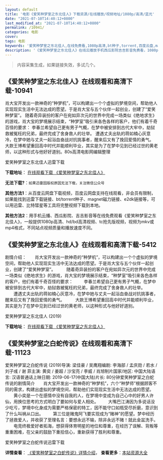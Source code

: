 ```yaml
---
layout: default
title: '电影《爱笑种梦室之东北佳人》下载资源/在线播放/视频地址/1080p/高清/蓝光'
date: "2021-07-10T14:40:12+0800"
last_modified_at: "2021-07-10T14:40:12+0800"
permalink: /10941/
categories: 电影
cover:
tags: 电影
keywords: '爱笑种梦室之东北佳人,在线免费看,1080p高清,bt种子,torrent,百度云盘,magnet,磁力链,迅雷下载资源'
description: '《爱笑种梦室之东北佳人》在线云播放手机西瓜影院吉吉影音免费看，1080p高清bd/hd未删减完整版和tc抢先枪版，mkv/mp4格式，附带bt/torrent种子、magnet/磁力链、百度云盘、网盘资源迅雷下载链接'
---
```


>内容采集生成，如果链接失效，多试几个。


## 《爱笑种梦室之东北佳人》在线观看和高清下载-10941

肖大宝开发出一款神奇的“种梦机”，可以构建出一个个虚拟的梦境空间，帮助他人实现现实生活中无法达成的愿望。于是肖大宝与五个伙伴一起创业，创建了“爱笑种梦室”。 随着奇异装扮的客户在宛如异次元的世界中完成一场类似《绝地求生》的游戏，肖大宝的梦境展示结束，“种梦室”吸引来各色各样的客户，他们有着千奇百怪的要求： 李春兰希望自己更有男子气概，在梦中被安排到古代大牢中，劫狱救被冤枉的兄弟，最终完成了舍身救人的壮举。 遭遇丈夫出轨的蒋如楠心灰意冷，在梦中她与丈夫一起浴血奋战对抗挑事者，醒来后又有了挽回爱情的勇气。 大款王博希望重回高中时代并能顺利毕业，其实是为了在梦中见到已经过世的黄老师，以这种形式与他好好道别。80s高清电影网编辑整理


爱笑种梦室之东北佳人迅雷下载

**下载地址**： [在线观看下载 《爱笑种梦室之东北佳人》](https://www.993dy.com//vod-detail-id-35771.html) 


**无法下载?**：`如果迅雷因版权原因无法下载，关注微信公众号 `

**其他方法1**：从百度云网盘下载视频，百度云网盘支持在线观看，非会员有限制，如果能找到迅雷下载链接、bt/torrent种子、magnet磁力链接、e2dk链接等，可以用迅雷、比特彗星等工具将完整视频下载到本地。

**其他方法2**：用手机云播、西瓜影院、吉吉影音等在线免费观看《爱笑种梦室之东北佳人》，一般提供1080p高清、hd/bd高清视频、tc抢先版视频，视频为mkv或mp4格式，不同站点视频质量和播放速度不同。


## 《爱笑种梦室之东北佳人》在线观看和高清下载-5412

剧情介绍：　　肖大宝开发出一款神奇的“种梦机”，可以构建出一个个虚拟的梦境空间，帮助他人实现现实生活中无法达成的愿望。于是肖大宝与五个伙伴一起创业，创建了“爱笑种梦室”。  　　随着奇异装扮的客户在宛如异次元的世界中完成一场类似《绝地求生》的游戏，肖大宝的梦境展示结束，“种梦室”吸引来各色各样的客户，他们有着千奇百怪的要求：  　　李春兰希望自己更有男子气概，在梦中被安排到古代大牢中，劫狱救被冤枉的兄弟，最终完成了舍身救人的壮举。  　　遭遇丈夫出轨的蒋如楠心灰意冷，在梦中她与丈夫一起浴血奋战对抗挑事者，醒来后又有了挽回爱情的勇气。  　　大款王博希望重回高中时代并能顺利毕业，其实是为了在梦中见到已经过世的黄老师，以这种形式与他好好道别。


爱笑种梦室之东北佳人 (2019)

**下载地址**： [在线观看下载 《爱笑种梦室之东北佳人》](https://www.btbtdy.me/btdy/dy16286.html) 


## 《爱笑种梦室之白蛇传说》在线观看和高清下载-11123

爱笑种梦室之白蛇传说 (2019)导演: 梁佳豪 / 吴鹰翔编剧: 李海部 / 孟庆勋 / 若水 / 刘子彧 / 谢 菲主演: 黄奕 / 姜超 / 沙宝亮 / 李威 / 肖旭制片国家/地区: 中国大陆语言: 汉语普通话上映日期: 2019-06-17(中国大陆)片长: 80分钟爱笑种梦室之白蛇传说的剧情简介　　肖大宝开发出一款神奇的“种梦机”，六个“种梦师”根据顾客不同的需求，构建出虚拟的梦境空间，帮助他们实现现实生活中无法达成的愿望。 　　黄小奕是一个在感情中没有自我的人，在梦境中变成为自己心中的好男人许仙，用换位思考的方式明白了要如何与爱人相处。 　　大嘴巴江涛因为多说话没少吃亏，梦境中化身成为需要严格保密的特工，因不能守口如瓶受尽折磨，意识到了什么叫祸从口出。 　　第三位是赌鬼阿飞要实现成为“赌神”的愿望。梦中经历了拯救爱人，并收获了至理名言：要想永远不输，除非永远不赌！就此金盆洗手。 　　电竞终极爱好者拓海，想获得体育明星的地位和尊重，在经历了误解、背叛等重重困难，在父亲的鼓励下重拾信心，重新获得了胜利和尊重。


爱笑种梦室之白蛇传说迅雷下载

**详情查看**： [《爱笑种梦室之白蛇传说》详情介绍](/movie/11123/)， **查看更多**：[本站资源大全](/movie/t/all/)

